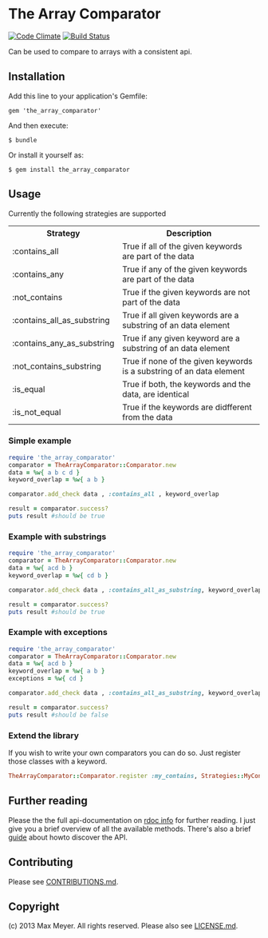 # The Array Comparator

[![Code Climate](https://codeclimate.com/badge.png)](https://codeclimate.com/github/maxmeyer/the_array_comparator)
[![Build Status](https://travis-ci.org/maxmeyer/the_array_comparator.png?branch=master)](https://travis-ci.org/maxmeyer/the_array_comparator)

Can be used to compare to arrays with a consistent api.

## Installation

Add this line to your application's Gemfile:

    gem 'the_array_comparator'

And then execute:

    $ bundle

Or install it yourself as:

    $ gem install the_array_comparator

## Usage

Currently the following strategies are supported
<table>
  <tr>
    <th>Strategy</th>
    <th>Description</th>
  </tr>
  <tr>
    <td>:contains_all</td>
    <td>True if all of the given keywords are part of the data</td>
  </tr>
  <tr>
    <td>:contains_any</td>
    <td>True if any of the given keywords are part of the data</td>
  </tr>
  <tr>
    <td>:not_contains</td>
    <td>True if the given keywords are not part of the data</td>
  </tr>
  <tr>
    <td>:contains_all_as_substring</td>
    <td>True if all given keywords are a substring of an data element</td>
  </tr>
  <tr>
    <td>:contains_any_as_substring</td>
    <td>True if any given keyword are a substring of an data element</td>
  </tr>
  <tr>
    <td>:not_contains_substring</td>
    <td>True if none of the given keywords is a substring of an data element</td>
  </tr>
  <tr>
    <td>:is_equal</td>
    <td>True if both, the keywords and the data, are identical</td>
  </tr>
  <tr>
    <td>:is_not_equal</td>
    <td>True if the keywords are didfferent from the data</td>
  </tr>
</table>

### Simple example

```ruby
require 'the_array_comparator'
comparator = TheArrayComparator::Comparator.new
data = %w{ a b c d }
keyword_overlap = %w{ a b }

comparator.add_check data , :contains_all , keyword_overlap

result = comparator.success?
puts result #should be true
```

### Example with substrings

```ruby
require 'the_array_comparator'
comparator = TheArrayComparator::Comparator.new
data = %w{ acd b }
keyword_overlap = %w{ cd b }

comparator.add_check data , :contains_all_as_substring, keyword_overlap 

result = comparator.success?
puts result #should be true
```

### Example with exceptions

```ruby
require 'the_array_comparator'
comparator = TheArrayComparator::Comparator.new
data = %w{ acd b }
keyword_overlap = %w{ a b }
exceptions = %w{ cd }

comparator.add_check data , :contains_all_as_substring, keyword_overlap, exceptions

result = comparator.success?
puts result #should be false
```

### Extend the library

If you wish to write your own comparators you can do so. Just register those classes with a keyword.

```ruby
TheArrayComparator::Comparator.register :my_contains, Strategies::MyContains
```

## Further reading

Please the the full api-documentation on [rdoc info](http://rdoc.info/github/maxmeyer/the_array_comparator/frames) for further reading.
I just give you a brief overview of all the available methods. There's also a brief [guide](API-GUIDE.md) about howto discover the API.

## Contributing

Please see [CONTRIBUTIONS.md](CONTRIBUTIONS.md).

## Copyright

(c) 2013 Max Meyer. All rights reserved. Please also see [LICENSE.md](LICENSE.md).
